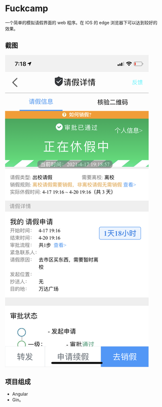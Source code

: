 # Fuckcamp

一个简单的模拟请假界面的 web 程序。在 IOS 的 edge 浏览器下可以达到较好的效果。

## 截图

![示例图片](./example.png)

## 项目组成

- Angular
- Gin。